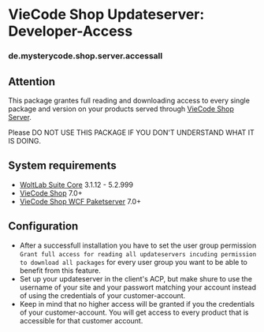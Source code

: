# VieCode Shop Updateserver: Developer-Access
### de.mysterycode.shop.server.accessall

## Attention
This package grantes full reading and downloading access to every single package and version on your products served through [VieCode Shop Server](https://www.viecode.com/products/shop/).

Please DO NOT USE THIS PACKAGE IF YOU DON'T UNDERSTAND WHAT IT IS DOING.

## System requirements
- [WoltLab Suite Core](https://www.woltlab.com/woltlab-suite-download/) 3.1.12 - 5.2.999
- [VieCode Shop](https://www.viecode.com/shop/product/18-viecode-shop/) 7.0+
- [VieCode Shop WCF Paketserver](https://www.viecode.com/shop/product/18-viecode-shop/) 7.0+

## Configuration
- After a successfull installation you have to set the user group permission `Grant full access for reading all updateservers incuding permission to download all packages` for every user group you want to be able to benefit from this feature.
- Set up your updateserver in the client's ACP, but make shure to use the username of your site and your passwort matching your account instead of using the credentials of your customer-account.
- Keep in mind that no higher access will be granted if you the credentials of your customer-account. You will get access to every product that is accessible for that customer account.
